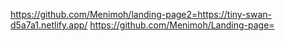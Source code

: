 https://github.com/Menimoh/landing-page2=https://tiny-swan-d5a7a1.netlify.app/
https://github.com/Menimoh/Landing-page=
